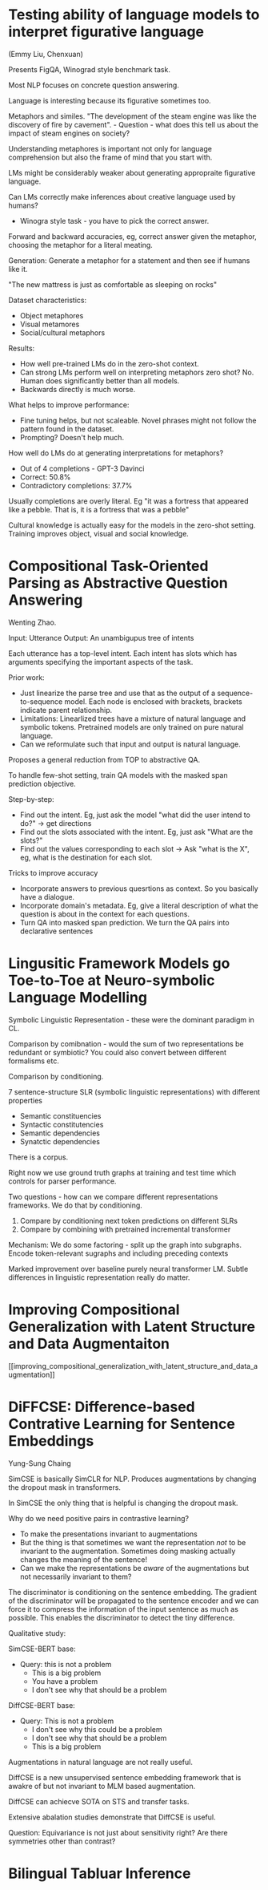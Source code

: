 # Testing ability of language models to interpret figurative language
(Emmy Liu, Chenxuan)

Presents FigQA, Winograd style benchmark task.

Most NLP focuses on concrete question answering.

Language is interesting because its figurative sometimes too.

Metaphors and similes.  "The development of the steam engine was like the discovery of fire by cavement". - Question - what does this tell us about the impact of steam engines on society? 

Understanding metaphores is important not only for language comprehension but also the frame of mind that you start with.

LMs might be considerably weaker about generating appropraite figurative language.

Can LMs correctly make inferences about creative language used by humans?

 - Winogra style task - you have to pick the correct answer.

Forward and backward accuracies, eg, correct answer given the metaphor, choosing the metaphor for a literal meating.

Generation: Generate a metaphor for a statement and then see if humans like it.

"The new mattress is just as comfortable as sleeping on rocks"

Dataset characteristics:
 - Object metaphores
 - Visual metamores
 - Social/cultural metaphors

Results:
 - How well pre-trained LMs do in the zero-shot context.
 - Can strong LMs perform well on interpreting metaphors zero shot? No. Human does significantly better than all models.
 - Backwards directly is much worse.

What helps to improve performance:
 - Fine tuning helps, but not scaleable. Novel phrases might not follow the pattern found in the dataset.
 - Prompting? Doesn't help much.

How well do LMs do at generating interpretations for metaphors?
 - Out of 4 completions - GPT-3 Davinci
 - Correct: 50.8%
 - Contradictory completions: 37.7%

Usually completions are overly literal. Eg "it was a fortress that appeared like a pebble. That is, it is a fortress that was a pebble"


Cultural knowledge is actually easy for the models in the zero-shot setting. Training improves object, visual and social knowledge.

# Compositional Task-Oriented Parsing as Abstractive Question Answering

Wenting Zhao.

Input: Utterance
Output: An unambigupus tree of intents

Each utterance has a top-level intent. Each intent has slots which has arguments specifying the important aspects of the task.

Prior work:
 - Just linearize the parse tree and use that as the output of a sequence-to-sequence model. Each node is enclosed with brackets, brackets indicate parent relationship.
 - Limitations: Linearlized trees have a mixture of natural language and symbolic tokens. Pretrained models are only trained on pure natural language.
 - Can we reformulate such that input and output is natural language.

Proposes a general reduction from TOP to abstractive QA.

To handle few-shot setting, train QA models with the masked span prediction objective.

Step-by-step:
 - Find out the intent. Eg, just ask the model "what did the user intend to do?" -> get directions
 - Find out the slots associated with the intent. Eg, just ask "What are the slots?"
 - Find out the values corresponding to each slot -> Ask "what is the X", eg, what is the destination for each slot.

Tricks to improve accuracy
 - Incorporate answers to previous quesrtions as context. So you basically have a dialogue.
 - Incorporate domain's metadata. Eg, give a literal description of what the question is about in the context for each questions.
 - Turn QA into masked span prediction. We turn the QA pairs into declarative sentences

# Lingusitic Framework Models go Toe-to-Toe at Neuro-symbolic Language Modelling


Symbolic Linguistic Representation - these were the dominant paradigm in CL.

Comparison by comibnation - would the sum of two representations be redundant or symbiotic? You could also convert between different formalisms etc.

Comparison by conditioning.

7 sentence-structure SLR (symbolic linguistic representations) with different properties
 - Semantic constituencies
 - Syntactic constitutencies
 - Semantic dependencies
 - Synatctic dependencies

There is a corpus.

Right now we use ground truth graphs at training and test time which controls for parser performance.

Two questions - how can we compare different representations frameworks. We do that by conditioning.

1. Compare by conditioning next token predictions on different SLRs
2. Compare by combining with pretrained incremental transformer

Mechanism: We do some factoring - split up the graph into subgraphs. Encode token-relevant sugraphs and including preceding contexts

Marked improvement over baseline purely neural transformer LM. Subtle differences in linguistic representation really do matter.

# Improving Compositional Generalization with Latent Structure and Data Augmentaiton

[[improving_compositional_generalization_with_latent_structure_and_data_augmentation]]

# DiFFCSE: Difference-based Contrative Learning for Sentence Embeddings

Yung-Sung Chaing

SimCSE is basically SimCLR for NLP. Produces augmentations by changing the dropout mask in transformers.

In SimCSE the only thing that is helpful is changing the dropout mask.

Why do we need positive pairs in contrastive learning?
 - To make the presentations invariant to augmentations
 - But the thing is that sometimes we want the representation *not* to be invariant to the augmentation. Sometimes doing masking actually changes the meaning of the sentence!
 - Can we make the representations be *aware* of the augmentations but not necessarily invariant to them?


The discriminator is conditioning on the sentence embedding. The gradient of the discriminator will be propagated to the sentence encoder and we can force it to compress the information of the input sentence as much as possible. This enables the discriminator to detect the tiny difference.

Qualitative study:

SimCSE-BERT base:
 - Query: this is not a problem
	 - This is a big problem
	 - You have a problem
	 - I don't see why that should be a problem

DiffCSE-BERT base:
 - Query: This is not a problem
	 - I don't see why this could be a problem
	 - I don't see why that should be a problem
	 - This is a big problem

Augmentations in natural language are not really useful.

DiffCSE is a new unsupervised sentence embedding framework that is awakre of but not invariant to MLM based augmentation.

DiffCSE can achiecve SOTA on STS and transfer tasks.

Extensive abalation studies demonstrate that DiffCSE is useful.

Question: Equivariance is not just about sensitivity right? Are there symmetries other than contrast?

# Bilingual Tabluar Inference


